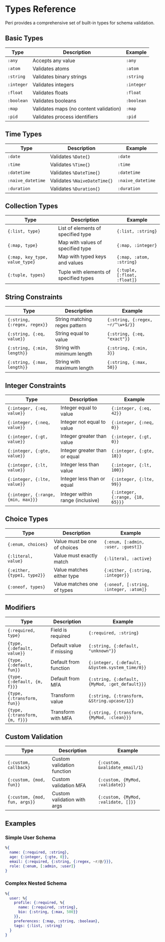 # Types Reference

Peri provides a comprehensive set of built-in types for schema validation.

## Basic Types

| Type | Description | Example |
|------|-------------|---------|
| `:any` | Accepts any value | `:any` |
| `:atom` | Validates atoms | `:atom` |
| `:string` | Validates binary strings | `:string` |
| `:integer` | Validates integers | `:integer` |
| `:float` | Validates floats | `:float` |
| `:boolean` | Validates booleans | `:boolean` |
| `:map` | Validates maps (no content validation) | `:map` |
| `:pid` | Validates process identifiers | `:pid` |

## Time Types

| Type | Description | Example |
|------|-------------|---------|
| `:date` | Validates `%Date{}` | `:date` |
| `:time` | Validates `%Time{}` | `:time` |
| `:datetime` | Validates `%DateTime{}` | `:datetime` |
| `:naive_datetime` | Validates `%NaiveDateTime{}` | `:naive_datetime` |
| `:duration` | Validates `%Duration{}` | `:duration` |

## Collection Types

| Type | Description | Example |
|------|-------------|---------|
| `{:list, type}` | List of elements of specified type | `{:list, :string}` |
| `{:map, type}` | Map with values of specified type | `{:map, :integer}` |
| `{:map, key_type, value_type}` | Map with typed keys and values | `{:map, :atom, :string}` |
| `{:tuple, types}` | Tuple with elements of specified types | `{:tuple, [:float, :float]}` |

## String Constraints

| Type | Description | Example |
|------|-------------|---------|
| `{:string, {:regex, regex}}` | String matching regex pattern | `{:string, {:regex, ~r/^\w+$/}}` |
| `{:string, {:eq, value}}` | String equal to value | `{:string, {:eq, "exact"}}` |
| `{:string, {:min, length}}` | String with minimum length | `{:string, {:min, 3}}` |
| `{:string, {:max, length}}` | String with maximum length | `{:string, {:max, 50}}` |

## Integer Constraints

| Type | Description | Example |
|------|-------------|---------|
| `{:integer, {:eq, value}}` | Integer equal to value | `{:integer, {:eq, 42}}` |
| `{:integer, {:neq, value}}` | Integer not equal to value | `{:integer, {:neq, 0}}` |
| `{:integer, {:gt, value}}` | Integer greater than value | `{:integer, {:gt, 0}}` |
| `{:integer, {:gte, value}}` | Integer greater than or equal | `{:integer, {:gte, 18}}` |
| `{:integer, {:lt, value}}` | Integer less than value | `{:integer, {:lt, 100}}` |
| `{:integer, {:lte, value}}` | Integer less than or equal | `{:integer, {:lte, 99}}` |
| `{:integer, {:range, {min, max}}}` | Integer within range (inclusive) | `{:integer, {:range, {18, 65}}}` |

## Choice Types

| Type | Description | Example |
|------|-------------|---------|
| `{:enum, choices}` | Value must be one of choices | `{:enum, [:admin, :user, :guest]}` |
| `{:literal, value}` | Value must exactly match | `{:literal, :active}` |
| `{:either, {type1, type2}}` | Value matches either type | `{:either, {:string, :integer}}` |
| `{:oneof, types}` | Value matches one of types | `{:oneof, [:string, :integer, :atom]}` |

## Modifiers

| Type | Description | Example |
|------|-------------|---------|
| `{:required, type}` | Field is required | `{:required, :string}` |
| `{type, {:default, value}}` | Default value if missing | `{:string, {:default, "unknown"}}` |
| `{type, {:default, fun}}` | Default from function | `{:integer, {:default, &System.system_time/0}}` |
| `{type, {:default, {m, f}}}` | Default from MFA | `{:string, {:default, {MyMod, :get_default}}}` |
| `{type, {:transform, fun}}` | Transform value | `{:string, {:transform, &String.upcase/1}}` |
| `{type, {:transform, {m, f}}}` | Transform with MFA | `{:string, {:transform, {MyMod, :clean}}}` |

## Custom Validation

| Type | Description | Example |
|------|-------------|---------|
| `{:custom, callback}` | Custom validation function | `{:custom, &validate_email/1}` |
| `{:custom, {mod, fun}}` | Custom validation MFA | `{:custom, {MyMod, :validate}}` |
| `{:custom, {mod, fun, args}}` | Custom validation with args | `{:custom, {MyMod, :validate, []}}` |

## Examples

### Simple User Schema
```elixir
%{
  name: {:required, :string},
  age: {:integer, {:gte, 0}},
  email: {:required, {:string, {:regex, ~r/@/}}},
  role: {:enum, [:admin, :user]}
}
```

### Complex Nested Schema
```elixir
%{
  user: %{
    profile: {:required, %{
      name: {:required, :string},
      bio: {:string, {:max, 500}}
    }},
    preferences: {:map, :string, :boolean},
    tags: {:list, :string}
  }
}
```